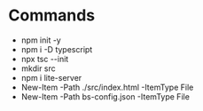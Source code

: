 # Commands
- npm init -y
- npm i -D typescript
- npx tsc --init
- mkdir src
- npm i lite-server
- New-Item -Path ./src/index.html -ItemType File
- New-Item -Path bs-config.json -ItemType File